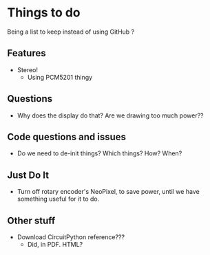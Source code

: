 # Things to do
Being a list to keep instead of using GitHub ?

## Features
* Stereo!
  * Using PCM5201 thingy


## Questions
* Why does the display do that? Are we drawing too much power??


## Code questions and issues
* Do we need to de-init things? Which things? How? When?


## Just Do It
* Turn off rotary encoder's NeoPixel, to save power, until we have something useful for it to do.


## Other stuff
* Download CircuitPython reference???
  * Did, in PDF. HTML?
  
